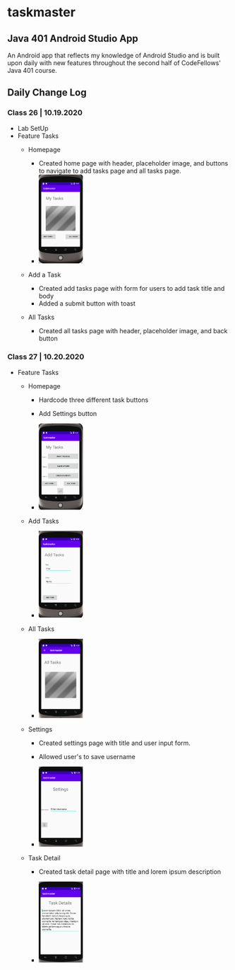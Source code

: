 # taskmaster

## Java 401 Android Studio App

An Android app that reflects my knowledge of Android Studio and is built upon daily with new features throughout the second half of CodeFellows' Java 401 course.

## Daily Change Log

### Class 26 | 10.19.2020
  - Lab SetUp
  - Feature Tasks
    - Homepage
      - Created home page with header, placeholder image, and buttons to navigate to add tasks page and all tasks page.

      <!-- ![Day 1 Homepage](screenshots/lab26homepage.png) -->
      - <img src="screenshots/lab26homepage.png" alt="Day One Homepage Image" width="100" >  

    - Add a Task
      - Created add tasks page with form for users to add task title and body
      - Added a submit button with toast
   
    - All Tasks
      - Created all tasks page with header, placeholder image, and back button

### Class 27 | 10.20.2020
  - Feature Tasks
    - Homepage
      - Hardcode three different task buttons
      - Add Settings button

      - <img src="screenshots/27Homepage.png" alt="Day Two Homepage Image" width="100" >
    
    - Add Tasks

      - <img src="screenshots/27addtasks.png" alt="Day Two Add Tasks Page Image" width="100" >
    
    - All Tasks

      - <img src="screenshots/27alltasks.png" alt="Day Two All Tasks Page Image" width="100" >
    
    - Settings
      - Created settings page with title and user input form.
      - Allowed user's to save username

      - <img src="screenshots/27settings.png" alt="Day Two Settings Page Image" width="100" >
    
    - Task Detail
      - Created task detail page with title and lorem ipsum description

      - <img src="screenshots/27taskdetail.png" alt="Day Two Task Detail Page Image" width="100" >
